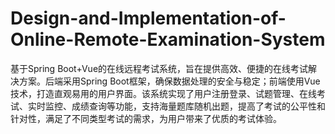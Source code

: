 # Design-and-Implementation-of-Online-Remote-Examination-System
基于Spring Boot+Vue的在线远程考试系统，旨在提供高效、便捷的在线考试解决方案。后端采用Spring Boot框架，确保数据处理的安全与稳定；前端使用Vue技术，打造直观易用的用户界面。该系统实现了用户注册登录、试题管理、在线考试、实时监控、成绩查询等功能，支持海量题库随机出题，提高了考试的公平性和针对性，满足了不同类型考试的需求，为用户带来了优质的考试体验。
